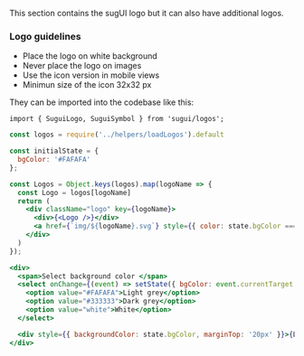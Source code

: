 This section contains the sugUI logo but it can also have additional logos.

### Logo guidelines

- Place the logo on white background
- Never place the logo on images
- Use the icon version in mobile views
- Minimun size of the icon 32x32 px

They can be imported into the codebase like this:

`import { SuguiLogo, SuguiSymbol } from 'sugui/logos';`

<style>
  .logo {
    margin: 20px;
    display: inline-block;
    text-align: center;
  }
</style>

```jsx noeditor
const logos = require('../helpers/loadLogos').default

const initialState = {
  bgColor: '#FAFAFA'
};

const Logos = Object.keys(logos).map(logoName => {
  const Logo = logos[logoName]
  return (
    <div className="logo" key={logoName}>
      <div>{<Logo />}</div>
      <a href={`img/${logoName}.svg`} style={{ color: state.bgColor === '#333333' ? 'white' : 'black' }}>{logoName}.svg</a>
    </div>
  )
});

<div>
  <span>Select background color </span>
  <select onChange={(event) => setState({ bgColor: event.currentTarget.value })}>
    <option value="#FAFAFA">Light grey</option>
    <option value="#333333">Dark grey</option>
    <option value="white">White</option>
  </select>

  <div style={{ backgroundColor: state.bgColor, marginTop: '20px' }}>{Logos}</div>
</div>
```
